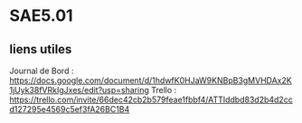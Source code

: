 # SAE5.01

## liens utiles
Journal de Bord : https://docs.google.com/document/d/1hdwfK0HJaW9KNBpB3gMVHDAx2K1jUyk38fVRkIgJxes/edit?usp=sharing
Trello : https://trello.com/invite/66dec42cb2b579feae1fbbf4/ATTIddbd83d2b4d2ccd127295e4569c5ef3fA26BC1B4
